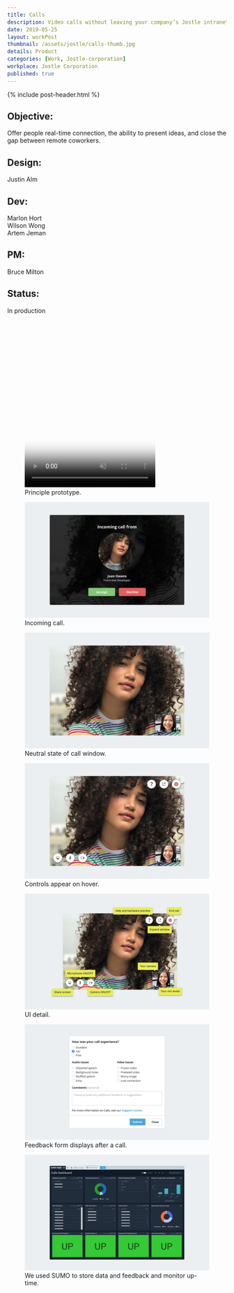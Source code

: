 ```yaml
---
title: Calls
description: Video calls without leaving your company’s Jostle intranet.
date: 2019-05-25
layout: workPost
thumbnail: /assets/jostle/calls-thumb.jpg
details: Product
categories: [Work, Jostle-corporation]
workplace: Jostle Corporation
published: true
---
```


<div class="mw-1024  u-mar-auto  u-mar-b05">
    {% include post-header.html %}
    <div class="project-metadata  u-mar-auto  u-mar-t05  u-mar-b00">
        <div class="objective">
            <h2 class="as-h5  u-noMargin  u-mar-b01"><strong>Objective</strong>:</h2>
            <p class="u-noMargin  u-mar-b02">Offer people real-time connection, the ability to present ideas, and close the gap between remote coworkers.</p>
        </div>
        <div>
            <h2 class="as-h5  u-noMargin  u-mar-b01"><strong>Design</strong>:</h2>
            <p class="u-noMargin  u-mar-b02">Justin Alm</p>
        </div>
        <div>
            <h2 class="as-h5  u-noMargin  u-mar-b01"><strong>Dev</strong>:</h2>
            <p class="u-noMargin  u-mar-b02">Marlon Hort<br>Wilson Wong<br>Artem Jeman</p>
        </div>
        <div>
            <h2 class="as-h5  u-noMargin  u-mar-b01"><strong>PM</strong>:</h2>
            <p class="u-noMargin  u-mar-b02">Bruce Milton</p>
        </div>
        <div>
            <h2 class="as-h5  u-noMargin  u-mar-b01"><strong>Status</strong>:</h2>
            <p class="u-noMargin  u-mar-b02">In production</p>
        </div>
    </div>
</div>

<div class="mw-1024  u-mar-auto  u-mar-b03">
    <div class="Grid  Grid--withGutters">
        <div class="Grid-cell  u-size1of1">
            <figure>
                <div class="media  u-rounded-corners  u-border-shadow" style="padding-top: 54.7%;">
                    <video autoplay loop muted playsinline type="video/mp4" src="/assets/jostle/calls.mp4" poster="/assets/jostle/calls-video-poster.jpg"></video>
                </div>
                <figcaption>Principle prototype.</figcaption>
            </figure>
        </div>
        <div class="Grid-cell  u-size1of1">
            <figure>
                <img src="/assets/jostle/calls-2.jpg" alt="Incoming call" />
                <figcaption>Incoming call.</figcaption>
            </figure>
        </div>
        <div class="Grid-cell  u-size1of1">
            <figure>
                <img src="/assets/jostle/calls-6.jpg" alt="Neutral Call state" />
                <figcaption>Neutral state of call window.</figcaption>
            </figure>
        </div>
        <div class="Grid-cell  u-size1of1">
            <figure>
                <img src="/assets/jostle/calls-1.jpg" alt="Jostle Calls" />
                <figcaption>Controls appear on hover.</figcaption>
            </figure>
        </div>
        <div class="Grid-cell  u-size1of1">
            <figure>
                <img src="/assets/jostle/calls-3.jpg" alt="UI detail" />
                <figcaption>UI detail.</figcaption>
            </figure>
        </div>
        <div class="Grid-cell  u-size1of1">
            <figure>
                <img src="/assets/jostle/calls-4.jpg" alt="Feedback form after call" />
                <figcaption>Feedback form displays after a call.</figcaption>
            </figure>
        </div>
        <div class="Grid-cell  u-size1of1">
            <figure>
                <img src="/assets/jostle/calls-5.jpg" alt="Sumo Dashboard" />
                <figcaption>We used SUMO to store data and feedback and monitor up-time.</figcaption>
            </figure>
        </div>
    </div>
</div>